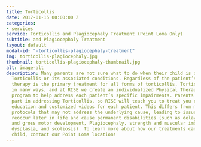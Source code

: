 ```yaml
---
title: Torticollis
date: 2017-01-15 00:00:00 Z
categories:
- services
service: Torticollis and Plagiocephaly Treatment (Point Loma Only)
subtitle: and Plagiocephaly Treatment
layout: default
modal-id: "-torticollis-plagiocephaly-treatment"
img: torticollis-plagiocephaly.jpg
thumbnail: torticollis-plagiocephaly-thumbnail.jpg
alt: image-alt
description: Many parents are not sure what to do when their child is diagnosed with
  Torticollis or its associated conditions. Regardless of the patient’s age, physical
  therapy is the primary treatment for all forms of torticollis. Torticollis can present
  in many ways, and at RISE we create an individualized Physical Therapy treatment
  program to help address each patient’s specific impairments. Parents play a big
  part in addressing Torticollis, so RISE will teach you to treat you child with thorough
  education and customized videos for each patient. This differs from many “cookie-cutter”
  protocols that may not address the underlying cause, leading to issues that can
  reoccur later in life and cause permanent disabilities (such as delayed milestones
  and gross motor development, Plagiocephaly, strength and muscular imbalances, hip
  dysplasia, and scoliosis). To learn more about how our treatments can help your
  child, contact our Point Loma location!
---
```


